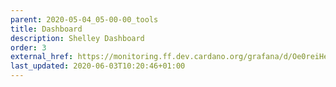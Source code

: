 ```yaml
---
parent: 2020-05-04_05-00-00_tools
title: Dashboard
description: Shelley Dashboard
order: 3
external_href: https://monitoring.ff.dev.cardano.org/grafana/d/Oe0reiHef/cardano-application-metrics-v2?orgId=1&refresh=5s&from=now-2d&to=now
last_updated: 2020-06-03T10:20:46+01:00
---
```


